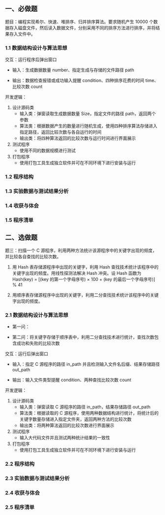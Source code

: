 ## 一、必做题

题目：编程实现希尔、快速、堆排序、归并排序算法。要求随机产生 10000 个数据存入磁盘文件，然后读入数据文件，分别采用不同的排序方法进行排序，并将结果存入文件中。

### 1.1 数据结构设计与算法思想

交互：运行程序后弹出窗口

-  输入：生成数据数量 number、指定生成与存储的文件路径 path

-  输出：数据检查报错或成功输入提醒 condition、四种排序花费的时间 time、比较次数 count

开发逻辑：

1. 设计源码类
    - 输入类：弹窗读取生成数据数量 Size，指定文件的路径 path，返回两个参数
    - 算法类：根据数据产生的数量进行随机生成，使用四种排序算法存储进入指定路径，返回比较次数与各自运行的时间
    - 输出类：将四种算法返回的比较次数与运行时间进行界面展示
2. 测试程序
    - 使用不同的数据规模进行测试
3. 打包程序
    - 使用打包工具生成独立软件并可在不同环境下进行安装与运行

### 1.2 程序结构

### 1.3 实验数据与测试结果分析

### 1.4 收获与体会

### 1.5 程序清单

## 二、选做题

题三：扫描一个 C 源程序，利用两种方法统计该源程序中的关键字出现的频度，并比较各自查找的比较次数。

1. 用 Hash 表存储源程序中出现的关键字，利用 Hash 查找技术统计该程序中的关键字出现的频度。用线性探测法解决 Hash 冲突。设 Hash 函数为 Hash(key) = [(key 的第一个字母序号) × 100 + (key 的最后一个字母序号)] % 41

2. 用顺序表存储源程序中出现的关键字，利用二分查找技术统计该程序中的关键字出现的频度。

### 2.1 数据结构设计与算法思想

- 第一问：

- 第二问：将关键字存储于顺序表中，利用二分查找技术进行统计，查找次数包含成功和失败的比较次数



交互：运行后弹出窗口

- 输入：指定 C 源程序的路径 in_path 并且检测输入文件名后缀、结果存储路径 out_path

- 输出：输入文件类型提醒 condition、两种查找比较次数 count

开发逻辑：

1. 设计源码类
    - 输入类：弹窗读取 C 源程序的路径 in_path，结果存储路径 out_path
    - 算法类：根据读取的 C 源程序，使用两种数据结构进行统计，将统计后的关键字数量存储进入指定文件夹，返回两种方法的比较次数
    - 输出类：将两种算法返回的比较次数进行界面展示
2. 测试程序
    - 输入大代码文件并且测试两种统计结果的一致性
3. 打包程序
    - 使用打包工具生成独立软件并可在不同环境下进行安装与运行

### 2.2 程序结构

### 2.3 实验数据与测试结果分析

### 2.4 收获与体会

### 2.5 程序清单















